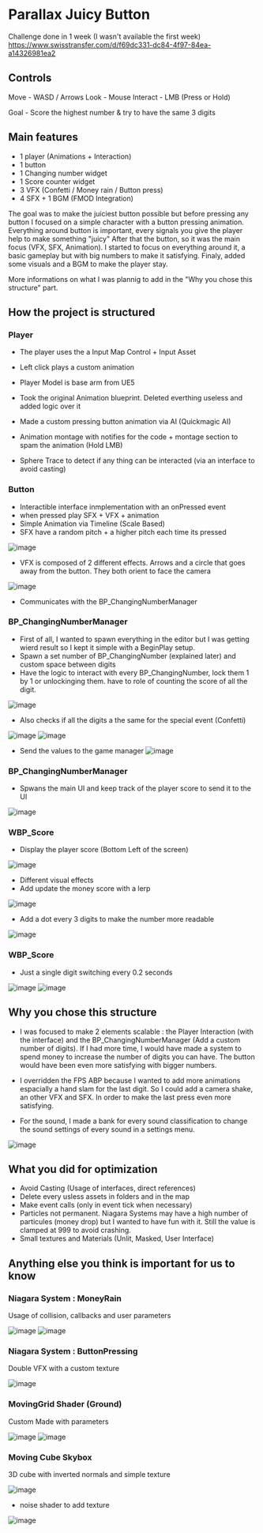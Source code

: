 # Parallax Juicy Button

Challenge done in 1 week (I wasn't available the first week)
https://www.swisstransfer.com/d/f69dc331-dc84-4f97-84ea-a14326981ea2

## Controls

Move - WASD / Arrows
Look - Mouse
Interact - LMB (Press or Hold)

Goal - Score the highest number & try to have the same 3 digits

## Main features

- 1 player (Animations + Interaction)
- 1 button
- 1 Changing number widget
- 1 Score counter widget
- 3 VFX (Confetti / Money rain / Button press)
- 4 SFX + 1 BGM (FMOD Integration)

The goal was to make the juiciest button possible but before pressing any button I focused on a simple character with a button pressing animation. Everything around button is important, every signals you give the player help to make something "juicy" 
After that the button, so it was the main focus (VFX, SFX, Animation).
I started to focus on everything around it, a basic gameplay but with big numbers to make it satisfying.
Finaly, added some visuals and a BGM to make the player stay.

More informations on what I was plannig to add in the "Why you chose this structure" part.

## How the project is structured

### Player
- The player uses the a Input Map Control + Input Asset
- Left click plays a custom animation 
- Player Model is base arm from UE5 
- Took the original Animation blueprint. Deleted everthing useless and added logic over it
- Made a custom pressing button animation via AI (Quickmagic AI)

- Animation montage with notifies for the code + montage section to spam the animation (Hold LMB)
- Sphere Trace to detect if any thing can be interacted (via an interface to avoid casting)


### Button

- Interactible interface inmplementation with an onPressed event
- when pressed play SFX + VFX + animation
- Simple Animation via Timeline (Scale Based)
- SFX have a random pitch + a higher pitch each time its pressed

![image](https://github.com/user-attachments/assets/df2dd817-454d-4dd0-943c-0f315cb216ae)

- VFX is composed of 2 different effects. Arrows and a circle that goes away from the button. They both orient to face the camera

![image](https://github.com/user-attachments/assets/53776d25-e15a-4d4f-9653-7910bf805cde)

- Communicates with the BP_ChangingNumberManager

### BP_ChangingNumberManager

- First of all, I wanted to spawn everything in the editor but I was getting wierd result so I kept it simple with a BeginPlay setup.
- Spawn a set number of BP_ChangingNumber (explained later) and custom space between digits
- Have the logic to interact with every BP_ChangingNumber, lock them 1 by 1 or unlockinging them. have to role of counting the score of all the digit.

![image](https://github.com/user-attachments/assets/59d554e4-ca11-4fb9-9da4-f00201e808dc)

- Also checks if all the digits a the same for the special event (Confetti)

![image](https://github.com/user-attachments/assets/d923bee8-4225-4dbf-8d90-abed03e5d119)
![image](https://github.com/user-attachments/assets/648890eb-5255-411d-9fc6-324d472c014e)

- Send the values to the game manager 
![image](https://github.com/user-attachments/assets/fe7647da-b80e-46b5-ad98-1894e47de438)

### BP_ChangingNumberManager

- Spwans the main UI and keep track of the player score to send it to the UI

![image](https://github.com/user-attachments/assets/1bc5bbb7-4d08-4761-a083-e5318dbc89df)


### WBP_Score

- Display the player score (Bottom Left of the screen)

![image](https://github.com/user-attachments/assets/74b6779a-80e2-4538-a447-dc4f546b476f)

- Different visual effects 
- Add update the money score with a lerp

![image](https://github.com/user-attachments/assets/27e55a76-de20-4710-b466-48dca91f8b80)

- Add a dot every 3 digits to make the number more readable

![image](https://github.com/user-attachments/assets/15d00671-f0a1-46c9-84ab-0cfa37621ab0)

### WBP_Score

- Just a single digit switching every 0.2 seconds  

![image](https://github.com/user-attachments/assets/f37008b7-d6f2-4b97-8b58-751b84e7d1da)
![image](https://github.com/user-attachments/assets/cdbbec18-9439-46f6-9468-a7e2809f45f2)


## Why you chose this structure

- I was focused to make 2 elements scalable : the Player Interaction (with the interface) and the BP_ChangingNumberManager (Add a custom number of digits). If I had more time, I would have made a system to spend money to increase the number of digits you can have. The button would have been even more satisfying with bigger numbers.

- I overridden the FPS ABP because I wanted to add more animations espacially a hand slam for the last digit. So I could add a camera shake, an other VFX and SFX. In order to make the last press even more satisfying.

- For the sound, I made a bank for every sound classification to change the sound settings of every sound in a settings menu.

![image](https://github.com/user-attachments/assets/cbc8c8c1-f59e-44d0-ae9a-79db42f76b5f)

## What you did for optimization

- Avoid Casting (Usage of interfaces, direct references)
- Delete every usless assets in folders and in the map
- Make event calls (only in event tick when necessary)
- Particles not permanent. Niagara Systems may have a high number of particules (money drop) but I wanted to have fun with it. Still the value is clamped at 999 to avoid crashing.  
- Small textures and Materials (Unlit, Masked, User Interface)

## Anything else you think is important for us to know

### Niagara System : MoneyRain

Usage of collision, callbacks and user parameters

![image](https://github.com/user-attachments/assets/7703b7a1-d9ff-4594-82af-399cd39b8faa)
![image](https://github.com/user-attachments/assets/c31f784a-ac10-4e8f-966b-798157c930e6)

### Niagara System : ButtonPressing

Double VFX with a custom texture

![image](https://github.com/user-attachments/assets/aa1413ea-3bbd-43d0-ae6e-9173106a00c3)

### MovingGrid Shader (Ground)

Custom Made with parameters

![image](https://github.com/user-attachments/assets/462efdf7-8105-4c85-a7c2-52e213f3c662)
![image](https://github.com/user-attachments/assets/71cf01f7-b68d-4b07-8ac0-fb737bc07f23)


### Moving Cube Skybox 

3D cube with inverted normals and simple texture

![image](https://github.com/user-attachments/assets/0df0557b-8e5b-4ffb-b373-e38101b4bab0)

+ noise shader to add texture 

![image](https://github.com/user-attachments/assets/cfffd838-e36e-482c-8ee9-64ee1f410555)
